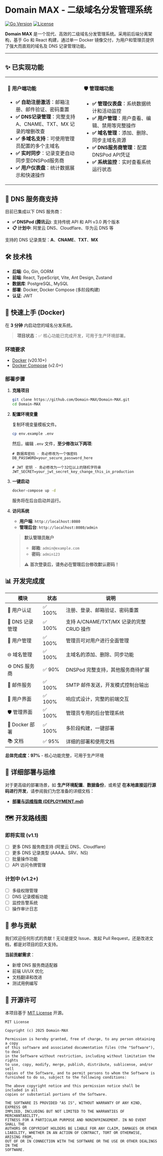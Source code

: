 # Domain MAX - 二级域名分发管理系统

[![Go Version](https://img.shields.io/github/go-mod/go-version/Domain-MAX/Domain-MAX)](https://golang.org/)
[![License](https://img.shields.io/github/license/Domain-MAX/Domain-MAX)](LICENSE)

**Domain MAX** 是一个现代、高效的二级域名分发管理系统。采用前后端分离架构，基于 Go 和 React 构建，通过单一 Docker 镜像交付，为用户和管理员提供了强大而直观的域名及 DNS 记录管理功能。

---

## ✨ 已实现功能

<table width="100%">
  <tr>
    <td width="50%" valign="top">
      <h4>👤 用户端功能</h4>
      <ul>
        <li><b>✅ 自助注册激活</b>：邮箱注册、邮件验证、密码重置</li>
        <li><b>✅ DNS记录管理</b>：完整支持 A、CNAME、TXT、MX 记录的增删改查</li>
        <li><b>✅ 多域名支持</b>：可使用管理员配置的多个主域名</li>
        <li><b>✅ 实时同步</b>：记录变更自动同步至DNSPod服务商</li>
        <li><b>✅ 用户仪表盘</b>：统计数据展示和快速操作</li>
      </ul>
    </td>
    <td width="50%" valign="top">
      <h4>🛡️ 管理端功能</h4>
      <ul>
        <li><b>✅ 管理仪表盘</b>：系统数据统计和活动监控</li>
        <li><b>✅ 用户管理</b>：用户查看、编辑、禁用等完整操作</li>
        <li><b>✅ 域名管理</b>：添加、删除、同步主域名资源</li>
        <li><b>✅ DNS服务商管理</b>：配置DNSPod API凭证</li>
        <li><b>✅ 系统监控</b>：实时查看系统运行状态</li>
      </ul>
    </td>
  </tr>
</table>

## 🔧 DNS 服务商支持

目前已集成以下 DNS 服务商：

- **✅ DNSPod (腾讯云)**: 支持传统 API 和 API v3.0 两个版本
- **📋 计划中**: 阿里云 DNS、Cloudflare、华为云 DNS 等

支持的 DNS 记录类型：**A**、**CNAME**、**TXT**、**MX**

## 🛠️ 技术栈

- **后端**: Go, Gin, GORM
- **前端**: React, TypeScript, Vite, Ant Design, Zustand
- **数据库**: PostgreSQL, MySQL
- **部署**: Docker, Docker Compose (多阶段构建)
- **认证**: JWT

## 🚀 快速上手 (Docker)

在 **3 分钟** 内启动您的域名分发系统。

> **项目状态**：✅ 核心功能已完成开发，可用于生产环境部署。

### 环境要求

- [Docker](https://docs.docker.com/get-docker/) (v20.10+)
- [Docker Compose](https://docs.docker.com/compose/install/) (v2.0+)

### 部署步骤

1.  **克隆项目**

    ```bash
    git clone https://github.com/Domain-MAX/Domain-MAX.git
    cd Domain-MAX
    ```

2.  **配置环境变量**

    复制环境变量模板文件。

    ```bash
    cp env.example .env
    ```

    然后，编辑 `.env` 文件，**至少修改以下两项**:

    ```dotenv
    # 数据库密码 - 务必修改为一个强密码
    DB_PASSWORD=your_secure_password_here

    # JWT 密钥 - 务必修改为一个32位以上的随机字符串
    JWT_SECRET=your_jwt_secret_key_change_this_in_production
    ```

3.  **一键启动**

    ```bash
    docker-compose up -d
    ```

    服务将在后台启动并运行。

4.  **访问系统**

    - **用户端**: `http://localhost:8080`
    - **管理后台**: `http://localhost:8080/admin`

    > **默认管理员账户**
    >
    > - **邮箱**: `admin@example.com`
    > - **密码**: `admin123`
    >
    > ⚠️ **首次登录后，请务必在管理后台修改默认密码！**

## 📊 开发完成度

| 模块            | 状态    | 说明                                     |
| --------------- | ------- | ---------------------------------------- |
| 🔐 用户认证     | ✅ 100% | 注册、登录、邮箱验证、密码重置           |
| 📝 DNS 记录管理 | ✅ 100% | 支持 A/CNAME/TXT/MX 记录的完整 CRUD 操作 |
| 👥 用户管理     | ✅ 100% | 管理员可对用户进行全面管理               |
| 🌐 域名管理     | ✅ 100% | 主域名的添加、删除、同步功能             |
| ⚙️ DNS 服务商   | ✅ 90%  | DNSPod 完整支持，其他服务商待扩展        |
| 📧 邮件服务     | ✅ 100% | SMTP 邮件发送，开发模式控制台输出        |
| 🎨 用户界面     | ✅ 100% | 响应式设计，完整的前端交互               |
| 🛡️ 管理界面     | ✅ 100% | 管理员专用的后台管理系统                 |
| 🐳 Docker 部署  | ✅ 100% | 多阶段构建，一键部署                     |
| 📚 文档         | ✅ 95%  | 详细的部署和使用文档                     |

**总体完成度：97%** - 核心功能完整，可用于生产环境

## 📖 详细部署与运维

对于更高级的部署场景，如 **生产环境配置**、**数据备份**，或希望 **在本地直接运行源码进行开发**，请参阅我们为您准备的详细文档：

- **[部署与运维指南 (DEPLOYMENT.md)](./DEPLOYMENT.md)**

## 🗺️ 开发路线图

### 即将实现 (v1.1)

- [ ] 更多 DNS 服务商支持 (阿里云 DNS、Cloudflare)
- [ ] 更多 DNS 记录类型 (AAAA、SRV、NS)
- [ ] 批量操作功能
- [ ] API 访问令牌管理

### 计划中 (v1.2+)

- [ ] 多级权限管理
- [ ] DNS 记录模板功能
- [ ] 监控告警系统
- [ ] 操作审计日志

## 🤝 参与贡献

我们欢迎任何形式的贡献！无论是提交 Issue、发起 Pull Request，还是改进文档，都是对项目的巨大支持。

**当前贡献需求**：

- 新增 DNS 服务商适配器
- 前端 UI/UX 优化
- 文档翻译和改进
- 测试用例编写

## 📄 开源许可

本项目基于 [MIT License](LICENSE) 开源。

```
MIT License

Copyright (c) 2025 Domain-MAX

Permission is hereby granted, free of charge, to any person obtaining a copy
of this software and associated documentation files (the "Software"), to deal
in the Software without restriction, including without limitation the rights
to use, copy, modify, merge, publish, distribute, sublicense, and/or sell
copies of the Software, and to permit persons to whom the Software is
furnished to do so, subject to the following conditions:

The above copyright notice and this permission notice shall be included in all
copies or substantial portions of the Software.

THE SOFTWARE IS PROVIDED "AS IS", WITHOUT WARRANTY OF ANY KIND, EXPRESS OR
IMPLIED, INCLUDING BUT NOT LIMITED TO THE WARRANTIES OF MERCHANTABILITY,
FITNESS FOR A PARTICULAR PURPOSE AND NONINFRINGEMENT. IN NO EVENT SHALL THE
AUTHORS OR COPYRIGHT HOLDERS BE LIABLE FOR ANY CLAIM, DAMAGES OR OTHER
LIABILITY, WHETHER IN AN ACTION OF CONTRACT, TORT OR OTHERWISE, ARISING FROM,
OUT OF OR IN CONNECTION WITH THE SOFTWARE OR THE USE OR OTHER DEALINGS IN THE
SOFTWARE.
```
